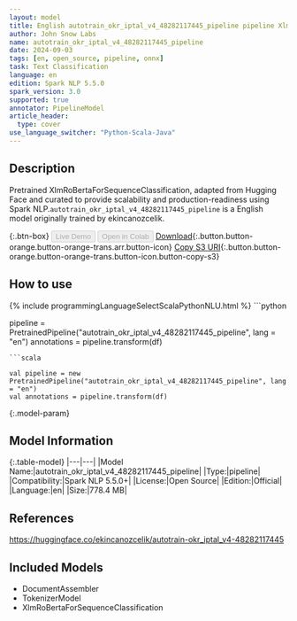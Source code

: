 ```yaml
---
layout: model
title: English autotrain_okr_iptal_v4_48282117445_pipeline pipeline XlmRoBertaForSequenceClassification from ekincanozcelik
author: John Snow Labs
name: autotrain_okr_iptal_v4_48282117445_pipeline
date: 2024-09-03
tags: [en, open_source, pipeline, onnx]
task: Text Classification
language: en
edition: Spark NLP 5.5.0
spark_version: 3.0
supported: true
annotator: PipelineModel
article_header:
  type: cover
use_language_switcher: "Python-Scala-Java"
---
```


## Description

Pretrained XlmRoBertaForSequenceClassification, adapted from Hugging Face and curated to provide scalability and production-readiness using Spark NLP.`autotrain_okr_iptal_v4_48282117445_pipeline` is a English model originally trained by ekincanozcelik.

{:.btn-box}
<button class="button button-orange" disabled>Live Demo</button>
<button class="button button-orange" disabled>Open in Colab</button>
[Download](https://s3.amazonaws.com/auxdata.johnsnowlabs.com/public/models/autotrain_okr_iptal_v4_48282117445_pipeline_en_5.5.0_3.0_1725329023604.zip){:.button.button-orange.button-orange-trans.arr.button-icon}
[Copy S3 URI](s3://auxdata.johnsnowlabs.com/public/models/autotrain_okr_iptal_v4_48282117445_pipeline_en_5.5.0_3.0_1725329023604.zip){:.button.button-orange.button-orange-trans.button-icon.button-copy-s3}

## How to use



<div class="tabs-box" markdown="1">
{% include programmingLanguageSelectScalaPythonNLU.html %}
```python

pipeline = PretrainedPipeline("autotrain_okr_iptal_v4_48282117445_pipeline", lang = "en")
annotations =  pipeline.transform(df)   

```
```scala

val pipeline = new PretrainedPipeline("autotrain_okr_iptal_v4_48282117445_pipeline", lang = "en")
val annotations = pipeline.transform(df)

```
</div>

{:.model-param}
## Model Information

{:.table-model}
|---|---|
|Model Name:|autotrain_okr_iptal_v4_48282117445_pipeline|
|Type:|pipeline|
|Compatibility:|Spark NLP 5.5.0+|
|License:|Open Source|
|Edition:|Official|
|Language:|en|
|Size:|778.4 MB|

## References

https://huggingface.co/ekincanozcelik/autotrain-okr_iptal_v4-48282117445

## Included Models

- DocumentAssembler
- TokenizerModel
- XlmRoBertaForSequenceClassification